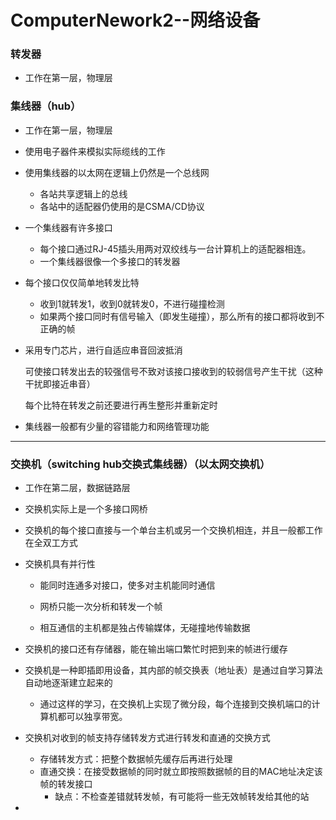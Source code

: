 # ComputerNework2--网络设备

### 转发器

+ 工作在第一层，物理层

### 集线器（hub）

+ 工作在第一层，物理层

+ 使用电子器件来模拟实际缆线的工作

+ 使用集线器的以太网在逻辑上仍然是一个总线网
  + 各站共享逻辑上的总线
  + 各站中的适配器仍使用的是CSMA/CD协议

+ 一个集线器有许多接口
  + 每个接口通过RJ-45插头用两对双绞线与一台计算机上的适配器相连。
  + 一个集线器很像一个多接口的转发器

+ 每个接口仅仅简单地转发比特

  + 收到1就转发1，收到0就转发0，不进行碰撞检测
  + 如果两个接口同时有信号输入（即发生碰撞），那么所有的接口都将收到不正确的帧

+ 采用专门芯片，进行自适应串音回波抵消

  可使接口转发出去的较强信号不致对该接口接收到的较弱信号产生干扰（这种干扰即接近串音）

  每个比特在转发之前还要进行再生整形并重新定时

+ 集线器一般都有少量的容错能力和网络管理功能

---

### 交换机（switching hub交换式集线器）（以太网交换机）

+ 工作在第二层，数据链路层

+ 交换机实际上是一个多接口网桥

+ 交换机的每个接口直接与一个单台主机或另一个交换机相连，并且一般都工作在全双工方式

+ 交换机具有并行性

  + 能同时连通多对接口，使多对主机能同时通信

  + 网桥只能一次分析和转发一个帧

  + 相互通信的主机都是独占传输媒体，无碰撞地传输数据

+ 交换机的接口还有存储器，能在输出端口繁忙时把到来的帧进行缓存
+ 交换机是一种即插即用设备，其内部的帧交换表（地址表）是通过自学习算法自动地逐渐建立起来的
  + 通过这样的学习，在交换机上实现了微分段，每个连接到交换机端口的计算机都可以独享带宽。
+ 交换机对收到的帧支持存储转发方式进行转发和直通的交换方式
  + 存储转发方式：把整个数据帧先缓存后再进行处理
  + 直通交换：在接受数据帧的同时就立即按照数据帧的目的MAC地址决定该帧的转发接口
    + 缺点：不检查差错就转发帧，有可能将一些无效帧转发给其他的站
+ 